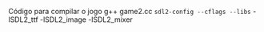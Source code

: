 Código para compilar o jogo
g++ game2.cc `sdl2-config --cflags --libs` -lSDL2_ttf -lSDL2_image -lSDL2_mixer

